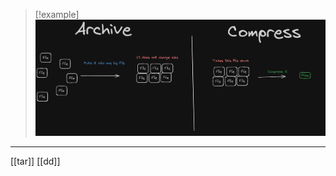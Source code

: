 

>[!example]
>![Pasted_image_20240426121427.png](/static/Pasted_image_20240426121427.png)

---
[[tar]] [[dd]]